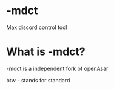 # -mdct
Max discord control tool

# What is -mdct?
-mdct is a independent fork of openAsar

btw - stands for standard
